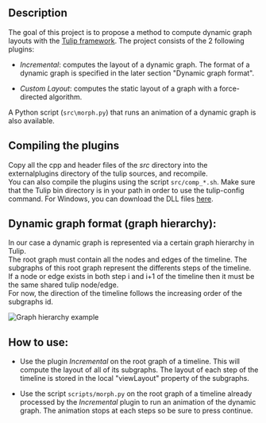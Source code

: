 Description
---
The goal of this project is to propose a method to compute dynamic graph layouts with the [Tulip framework](http://tulip.labri.fr/). 
The project consists of the 2 following plugins:

* _Incremental_: computes the layout of a dynamic graph. The format of a dynamic graph is specified in the later section "Dynamic graph format".

* _Custom Layout_: computes the static layout of a graph with a force-directed algorithm.

A Python script (`src\morph.py`) that runs an animation of a dynamic graph is also available.

Compiling the plugins
---
Copy all the cpp and header files of the _src_ directory into the externalplugins directory of the tulip sources, and recompile.  
You can also compile the plugins using the script `src/comp_*.sh`. Make sure that the Tulip bin directory is in your path in order to use the tulip-config command.
For Windows, you can download the DLL files [here](https://sourceforge.net/projects/graph-drawing/files/). 

Dynamic graph format (graph hierarchy): 
---
In our case a dynamic graph is represented via a certain graph hierarchy in Tulip.  
The root graph must contain all the nodes and edges of the timeline. The subgraphs of this root graph represent the differents steps of the timeline.  
If a node or edge exists in both step i and i+1 of the timeline then it must be the same shared tulip node/edge.  
For now, the direction of the timeline follows the increasing order of the subgraphs id.  

![Graph hierarchy example](https://i.imgur.com/wQucWMp.png "Graph hierarchy example")

How to use:
---
* Use the plugin _Incremental_ on the root graph of a timeline. This will compute the layout of all of its subgraphs. The layout of each step of the timeline is stored in the local "viewLayout" property of the subgraphs.

* Use the script `scripts/morph.py` on the root graph of a timeline already processed by the _Incremental_ plugin to run an animation of the dynamic graph. The animation stops at each steps so be sure to press continue.
